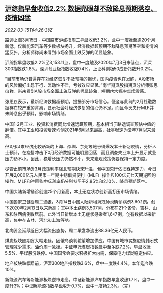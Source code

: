 <!--1647318662000-->
[沪综指早盘收低2.2% 数据亮眼却不敌降息预期落空、疫情凶猛](https://cn.reuters.com/article/china-stock-market-morning-0315-idCNKCS2LC0CA)
------

<div><i>2022-03-15T04:26:38Z</i></div><p>路透上海3月15日 - 中国股市沪综指周二早盘收低2.2%，盘中一度挫至逾20个月新低，仅新能源汽车等少数板块扬升，经济数据超预期不敌降息预期落空和疫情凶猛反扑。分析师称尚未看到市场全面止跌反弹的明显迹象。</p><p>沪综指早盘收低2.2%至3,153.11点，盘中一度触及2020年7月3日来低点，沪深300指数跌1.8%。深圳创业板指数收涨0.4%，上证科创板50成份指数升0.2%。</p><p>“目前市场仍普遍存在对经济恢复不及预期的担忧，国内疫情也在发酵，A股市场的风险偏好出现下行、流动性不佳，亏钱效应显著。”南华期货股指期货分析师张思仪称，尚未看到A股市场全面止跌反弹的明显迹象，短期内大概率继续震荡。</p><p>张思仪表示，最新经济数据超预期，提振部分市场信心。但这与此前的2月社融数据存在较严重的背离，显示社会对经济恢复的信心仍不足。而且今天央行MLF并未降息出乎预料，影响市场情绪。</p><p>中国1-2月工业、投资和消费同比增速远超预期，基本相当于路透调查预估中值的翻倍。其中工业和投资增速均创2021年6月以来最高，社零增速为去年7月以来最高。</p><p>但3月以来经济比较活跃的上海、深圳、东莞等地纷纷爆发本土新冠疫情，分析人士预计，在疫情冲击下3月经济数据可能明显回落，而且调查失业率上升显示就业压力仍不小。因此，稳增长压力仍然不小，未来宏观政策仍要保持一定力度。</p><p>尽管此前市场对3月政策利率降息预期快速升温，但中国央行依旧保持定力，今日开展2,000亿元人民币一年期中期借贷便利（MLF）操作和100亿元七天期逆回购操作，MLF和逆回购中标利率仍分别持平于2.85%和2.10%，降息预期落空。</p><p>中国大陆新增确诊创逾25个月新高，本土无症状亦创新高打压市场情绪。</p><p>中国国家卫健委周二通报，3月14日中国大陆新增新冠肺炎确诊病例3,602例，创下2020年2月13日以来新高；其中本土病例3,507例，分布在21个省份，吉林、山东和陕西病例数居前。此外当日新增本土无症状感染者1,647例，创有数据以来新高，集中在吉林、河北和上海等地。</p><p>北向资金延续近日大幅流出态势，周二早盘净流出88.36亿元人民币。</p><p>煤炭板块随期货大幅走低，因俄乌谈判希望增加供应，中国有城市实施疫情封闭式管理减少需求，油价周一急挫。中证申万煤炭指数盘中至多跌7.2%，早盘收挫5.5%，平煤股份跌停。中国国常会要求积极扩大内需，保障电力煤炭稳定供应。</p><p>地产板块跌幅居前，沪深300地产指数跌3.6%，盘中一度跌4.4%，本年迄今跌10%。</p><p>新能源汽车等新能源板块逆市走高，中证新能源汽车指数早盘收涨1.7%，盘中一度升3%；中证新能源指数早盘收升0.7%，盘中一度扬2.3%。（完）</p>
